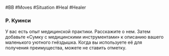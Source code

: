 #BB  #Moves #Situation #Heal #Healer  
### Р. Куинси 
У вас есть опыт медицинской практики. Расскажите о  нем. Затем добавьте «Сумку с медицинскими инструментами» к описанию вашего маленького уютного гнёздышка. Когда вы используете её для получения преимущества, можете не ставить отметку. 